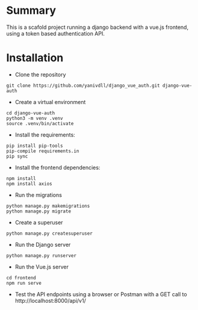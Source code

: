 # Summary

This is a scafold project running a django backend with a vue.js frontend, using a token based authentication API.

# Installation
* Clone the repository

```shell
git clone https://github.com/yanivdll/django_vue_auth.git django-vue-auth
```

* Create a virtual environment

```shell
cd django-vue-auth
python3 -m venv .venv
source .venv/bin/activate
```

* Install the requirements:

```shell
pip install pip-tools
pip-compile requirements.in
pip sync
```

* Install the frontend dependencies:

```shell
npm install
npm install axios
```

* Run the migrations

```shell
python manage.py makemigrations
python manage.py migrate
```
* Create a superuser
    
```shell
python manage.py createsuperuser
```

* Run the Django server
    
```shell
python manage.py runserver
```

* Run the Vue.js server
        
```shell
cd frontend
npm run serve
```

* Test the API endpoints using a browser or Postman with a GET call to http://localhost:8000/api/v1/

